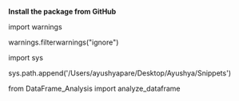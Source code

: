 **Install the package from GitHub**

import warnings

warnings.filterwarnings("ignore")

import sys

sys.path.append('/Users/ayushyapare/Desktop/Ayushya/Snippets')

from DataFrame_Analysis import analyze_dataframe

